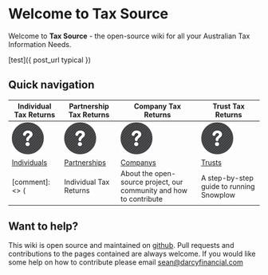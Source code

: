 # Welcome to Tax Source

Welcome to **Tax Source** - the open-source wiki for all your Australian Tax Information Needs.

[test]({ post_url typical })


## Quick navigation

| Individual Tax Returns             | Partnership Tax Returns              | Company Tax Returns          | Trust Tax Returns                  |
|----------------------------|---------------------------------|-------------------------------|---------------------------|
| ![ITR](/images/ITR.png) | ![PTR](/images/PTR.png) | ![CTR](/images/CTR.png) | ![TTR](/images/TTR.png)  |
| [Individuals](Snowplow-overview) | [Partnerships](Snowplow-project-and-community)       | [Companys](Setting-up-Snowplow) | [Trusts](Snowplow-technical-documentation)|
[comment]: <> (| Individual Tax Returns | About the open-source project, our community and how to contribute | A step-by-step guide to running Snowplow | Detailed technical documentation on Snowplow and its six sub-systems |)

## Want to help? 

This wiki is open source and maintained on [github](https://github.com/darcys22/taxwiki). Pull requests and contributions to the pages contained are always welcome. If you would like some help on how to contribute please email sean@darcyfinancial.com
